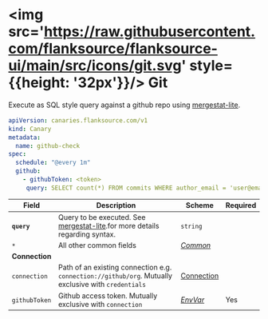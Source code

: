 # <img src='<https://raw.githubusercontent.com/flanksource/flanksource-ui/main/src/icons/git.svg>' style={{height: '32px'}}/> Git

<Standard/>

Execute as SQL style query against a github repo using [mergestat-lite](https://github.com/mergestat/mergestat-lite).

```yaml
apiVersion: canaries.flanksource.com/v1
kind: Canary
metadata:
  name: github-check
spec:
  schedule: "@every 1m"
  github:
    - githubToken: <token>
     query: SELECT count(*) FROM commits WHERE author_email = 'user@email.com'
```

| Field          | Description                                                  | Scheme                                            | Required |
| -------------- | ------------------------------------------------------------ | ------------------------------------------------- | -------- |
| **`query`**    | Query to be executed. See [mergestat-lite](https://github.com/mergestat/mergestat-lite).for more details regarding syntax. | `string`                                          |          |
| `*`            | All other common fields                                      | [*Common*](common)                                |          |
| **Connection** |                                                              |                                                   |          |
| `connection`   | Path of an existing connection e.g. `connection://github/org`. Mutually exclusive with `credentials`  <br/> <Commercial/> | [Connection](../../concepts/connections)          |          |
| `githubToken`  | Github access token. Mutually exclusive with `connection`    | [*EnvVar*](../../concepts/authentication/#envvar) | Yes      |
